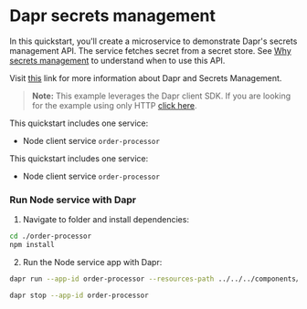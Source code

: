 # Dapr secrets management

In this quickstart, you'll create a microservice to demonstrate Dapr's secrets management API. The service fetches secret from a secret store. See [Why secrets management](#why-secrets-management) to understand when to use this API.

Visit [this](https://docs.dapr.io/developing-applications/building-blocks/secrets/) link for more information about Dapr and Secrets Management.

> **Note:** This example leverages the Dapr client SDK. If you are looking for the example using only HTTP [click here](../http).

This quickstart includes one service:

- Node client service `order-processor` 

This quickstart includes one service:

- Node client service `order-processor` 

### Run Node service with Dapr

1. Navigate to folder and install dependencies: 

<!-- STEP
name: Install Node dependencies
-->

```bash
cd ./order-processor
npm install
```
<!-- END_STEP -->

2. Run the Node service app with Dapr: 

<!-- STEP
name: Run Node publisher
expected_stdout_lines:
  - '== APP == Fetched Secret: {"secret":"YourPasskeyHere"}'
  - "Exited App successfully"
expected_stderr_lines:
working_dir: ./order-processor
output_match_mode: substring
-->

```bash
dapr run --app-id order-processor --resources-path ../../../components/ -- npm start
```

<!-- END_STEP -->

```bash
dapr stop --app-id order-processor
```
